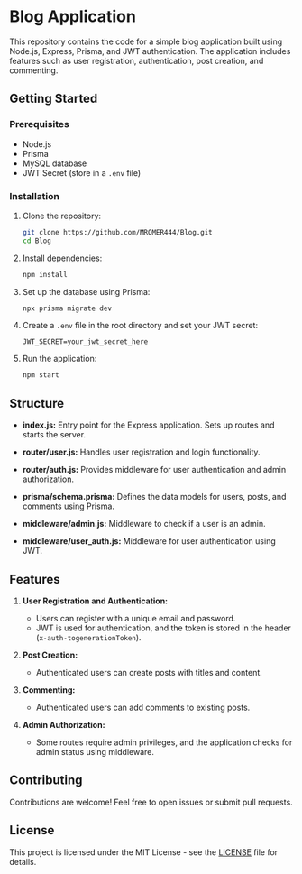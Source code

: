 # Blog Application

This repository contains the code for a simple blog application built using Node.js, Express, Prisma, and JWT authentication. The application includes features such as user registration, authentication, post creation, and commenting.

## Getting Started

### Prerequisites

- Node.js
- Prisma
- MySQL database
- JWT Secret (store in a `.env` file)

### Installation

1. Clone the repository:

    ```bash
    git clone https://github.com/MROMER444/Blog.git
    cd Blog
    ```

2. Install dependencies:

    ```bash
    npm install
    ```

3. Set up the database using Prisma:

    ```bash
    npx prisma migrate dev
    ```

4. Create a `.env` file in the root directory and set your JWT secret:

    ```
    JWT_SECRET=your_jwt_secret_here
    ```

5. Run the application:

    ```bash
    npm start
    ```

## Structure

- **index.js:** Entry point for the Express application. Sets up routes and starts the server.

- **router/user.js:** Handles user registration and login functionality.

- **router/auth.js:** Provides middleware for user authentication and admin authorization.

- **prisma/schema.prisma:** Defines the data models for users, posts, and comments using Prisma.

- **middleware/admin.js:** Middleware to check if a user is an admin.

- **middleware/user_auth.js:** Middleware for user authentication using JWT.

## Features

1. **User Registration and Authentication:**
   - Users can register with a unique email and password.
   - JWT is used for authentication, and the token is stored in the header (`x-auth-togenerationToken`).

2. **Post Creation:**
   - Authenticated users can create posts with titles and content.

3. **Commenting:**
   - Authenticated users can add comments to existing posts.

4. **Admin Authorization:**
   - Some routes require admin privileges, and the application checks for admin status using middleware.

## Contributing

Contributions are welcome! Feel free to open issues or submit pull requests.

## License

This project is licensed under the MIT License - see the [LICENSE](LICENSE) file for details.

